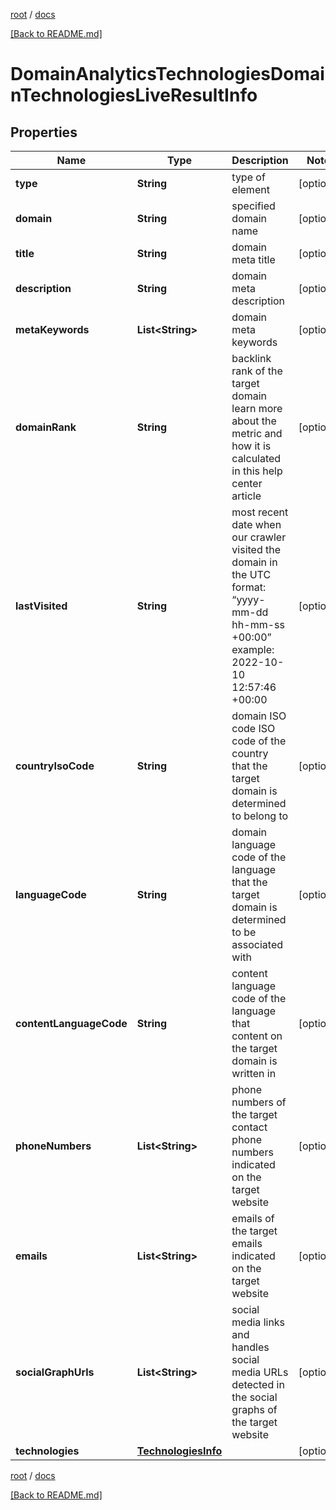 [root](./../ "root") / [docs](./ "docs")

[[Back to README.md]](./../README.md "[Back to README.md]")

# DomainAnalyticsTechnologiesDomainTechnologiesLiveResultInfo

## Properties

| Name | Type | Description | Notes |
|------------ | ------------- | ------------- | -------------|
|**type** | **String** | type of element |  [optional] |
|**domain** | **String** | specified domain name |  [optional] |
|**title** | **String** | domain meta title |  [optional] |
|**description** | **String** | domain meta description |  [optional] |
|**metaKeywords** | **List&lt;String&gt;** | domain meta keywords |  [optional] |
|**domainRank** | **String** | backlink rank of the target domain learn more about the metric and how it is calculated in this help center article |  [optional] |
|**lastVisited** | **String** | most recent date when our crawler visited the domain in the UTC format: “yyyy-mm-dd hh-mm-ss +00:00” example: 2022-10-10 12:57:46 +00:00 |  [optional] |
|**countryIsoCode** | **String** | domain ISO code ISO code of the country that the target domain is determined to belong to |  [optional] |
|**languageCode** | **String** | domain language code of the language that the target domain is determined to be associated with |  [optional] |
|**contentLanguageCode** | **String** | content language code of the language that content on the target domain is written in |  [optional] |
|**phoneNumbers** | **List&lt;String&gt;** | phone numbers of the target contact phone numbers indicated on the target website |  [optional] |
|**emails** | **List&lt;String&gt;** | emails of the target emails indicated on the target website |  [optional] |
|**socialGraphUrls** | **List&lt;String&gt;** | social media links and handles social media URLs detected in the social graphs of the target website |  [optional] |
|**technologies** | [**TechnologiesInfo**](TechnologiesInfo.md) |  |  [optional] |

[root](./../ "root") / [docs](./ "docs")

[[Back to README.md]](./../README.md "[Back to README.md]")